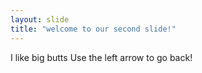 ```yaml
---
layout: slide
title: "welcome to our second slide!"
---
```

I like big butts
Use the left arrow to go back! 
